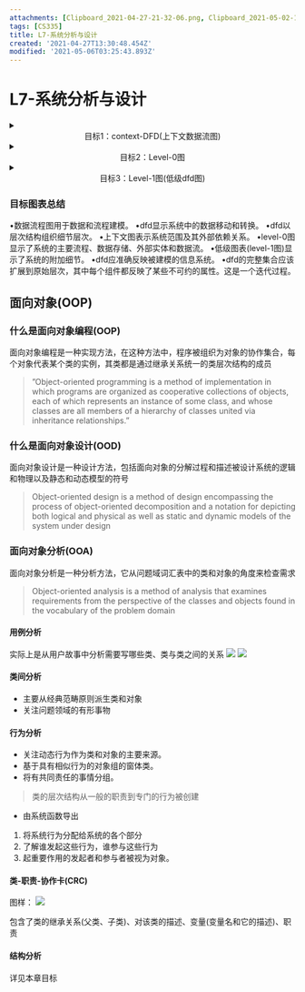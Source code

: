 ```yaml
---
attachments: [Clipboard_2021-04-27-21-32-06.png, Clipboard_2021-05-02-13-59-37.png, Clipboard_2021-05-02-14-00-07.png, Clipboard_2021-05-02-14-00-39.png, Clipboard_2021-05-06-10-54-43.png, Clipboard_2021-05-06-10-55-28.png, Clipboard_2021-05-06-11-00-28.png]
tags: [CS335]
title: L7-系统分析与设计
created: '2021-04-27T13:30:48.454Z'
modified: '2021-05-06T03:25:43.893Z'
---
```


# L7-系统分析与设计
<markdwon>
  <details>
    <summary><center>目标1：context-DFD(上下文数据流图)</center></summary>

用于分析系统中数据的流向。在这个阶段我们只考虑整个程序和外部实体之间的联系

![](@attachment/Clipboard_2021-05-02-13-59-37.png)

### 图样分析
![](@attachment/Clipboard_2021-04-27-21-32-06.png)

#### 进程(Processing)
- **主要功能**：接收数据、处理数据(过程黑箱)、输出数据
- 可以有多个输入输出
- 规范命名(最好是名词收尾的形式)

#### 数据流(Data Flow)
- **主要功能**：显示数据流动的路径
- 可以表示一个或多个数据项
- 规范命名
- 路上至少经过一个进程

#### 数据存储(Data Storage)
- **主要功能**：表示存储的一个或多个将由进程处理的数据
- 不能与其他数据存储相连
- 规范命名

#### 外部实体(External Entity)
- 向系统提供数据
- 从系统获取数据
</details>
</markdown>
<markdown>
  <details>
    <summary><center>目标2：Level-0图</center></summary>

## Level-0图
在上下文数据流图的基础上进行扩展，将被隐藏的系统显示出来

![](@attachment/Clipboard_2021-05-02-14-00-07.png)

- level-0图提供了系统所有组件的概述
- 显示主要内部进程、数据流和数据存储
- 在level-0图的层次包括上下文图中已识别的外部实体
- 进程号并不表示进程执行的顺序
</details>
</markdown>

<markdown>
<details>
<summary><center>目标3：Level-1图(低级dfd图)</center></summary>

![](@attachment/Clipboard_2021-05-02-14-00-39.png)

•低级dfd的级别只能在所有功能原语被识别时才能确定(升级)
•所有低级dfd都基于上级确定的流程
•所有低级dfd的输入和输出数据流必须正确对齐(平衡)
</details>
</markdown>

### 目标图表总结
•数据流程图用于数据和流程建模。
•dfd显示系统中的数据移动和转换。
•dfd以层次结构组织细节层次。
•上下文图表示系统范围及其外部依赖关系。
•level-0图显示了系统的主要流程、数据存储、外部实体和数据流。
•低级图表(level-1图)显示了系统的附加细节。
•dfd应准确反映被建模的信息系统。
•dfd的完整集合应该扩展到原始层次，其中每个组件都反映了某些不可约的属性。这是一个迭代过程。

## 面向对象(OOP)
### 什么是面向对象编程(OOP)
面向对象编程是一种实现方法，在这种方法中，程序被组织为对象的协作集合，每个对象代表某个类的实例，其类都是通过继承关系统一的类层次结构的成员
> ”Object-oriented programming is a method of implementation in which programs are organized as cooperative collections of objects, each of which represents an instance of some class, and whose classes are all members of a hierarchy of classes united via inheritance relationships.” 

### 什么是面向对象设计(OOD)
面向对象设计是一种设计方法，包括面向对象的分解过程和描述被设计系统的逻辑和物理以及静态和动态模型的符号
> Object-oriented design is a method of design encompassing the process of object-oriented decomposition and a notation for depicting both logical and physical as well as static and dynamic models of the system under design

### 面向对象分析(OOA)
面向对象分析是一种分析方法，它从问题域词汇表中的类和对象的角度来检查需求
> Object-oriented analysis is a method of analysis that examines requirements from the perspective of the classes and objects found in the vocabulary of the problem domain

#### 用例分析
实际上是从用户故事中分析需要写哪些类、类与类之间的关系
![](@attachment/Clipboard_2021-05-06-10-54-43.png)
![](@attachment/Clipboard_2021-05-06-10-55-28.png)

#### 类间分析
- 主要从经典范畴原则派生类和对象
- 关注问题领域的有形事物

#### 行为分析
- 关注动态行为作为类和对象的主要来源。
- 基于具有相似行为的对象组的窗体类。
- 将有共同责任的事情分组。
> 类的层次结构从一般的职责到专门的行为被创建

- 由系统函数导出
1. 将系统行为分配给系统的各个部分
2. 了解谁发起这些行为，谁参与这些行为
3. 起重要作用的发起者和参与者被视为对象。

#### 类-职责-协作卡(CRC)
图样：
![](@attachment/Clipboard_2021-05-06-11-00-28.png)

包含了类的继承关系(父类、子类)、对该类的描述、变量(变量名和它的描述)、职责

#### 结构分析
详见本章目标














